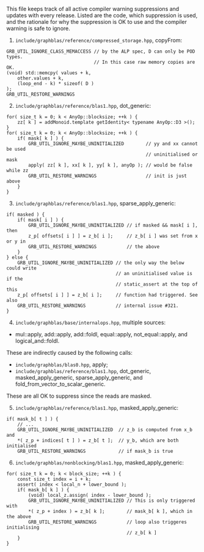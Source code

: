
This file keeps track of all active compiler warning suppressions and updates
with every release. Listed are the code, which suppression is used, and the
rationale for why the suppression is OK to use and the compiler warning is safe
to ignore.

1. `include/graphblas/reference/compressed_storage.hpp`, copyFrom:
```
GRB_UTIL_IGNORE_CLASS_MEMACCESS // by the ALP spec, D can only be POD types.
                                // In this case raw memory copies are OK.
(void) std::memcpy( values + k,
	other.values + k,
	(loop_end - k) * sizeof( D )
);
GRB_UTIL_RESTORE_WARNINGS
```

2. `include/graphblas/reference/blas1.hpp`, dot_generic:
```
for( size_t k = 0; k < AnyOp::blocksize; ++k ) {
	zz[ k ] = addMonoid.template getIdentity< typename AnyOp::D3 >();
}
for( size_t k = 0; k < AnyOp::blocksize; ++k ) {
	if( mask[ k ] ) {
		GRB_UTIL_IGNORE_MAYBE_UNINITIALIZED        // yy and xx cannot be used
		                                           // uninitialised or mask
		apply( zz[ k ], xx[ k ], yy[ k ], anyOp ); // would be false while zz
		GRB_UTIL_RESTORE_WARNINGS                  // init is just above
	}
}
```

3. `include/graphblas/reference/blas1.hpp`, sparse_apply_generic:
```
if( masked ) {
	if( mask[ i ] ) {
		GRB_UTIL_IGNORE_MAYBE_UNINITIALIZED // if masked && mask[ i ], then
		z_p[ offsets[ i ] ] = z_b[ i ];     // z_b[ i ] was set from x or y in
		GRB_UTIL_RESTORE_WARNINGS           // the above
	}
} else {
	GRB_UTIL_IGNORE_MAYBE_UNINITIALIZED // the only way the below could write
	                                    // an uninitialised value is if the
	                                    // static_assert at the top of this
	z_p[ offsets[ i ] ] = z_b[ i ];     // function had triggered. See also
	GRB_UTIL_RESTORE_WARNINGS           // internal issue #321.
}
```

4. `include/graphblas/base/internalops.hpp`, multiple sources:
- mul::apply, add::apply, add::foldl, equal::apply, not_equal::apply, and
  logical_and::foldl.

These are indirectly caused by the following calls:
- `include/graphblas/blas0.hpp`, apply;
- `include/graphblas/reference/blas1.hpp`, dot_generic, masked_apply_generic,
  sparse_apply_generic, and fold_from_vector_to_scalar_generic.

These are all OK to suppress since the reads are masked.

5. `include/graphblas/reference/blas1.hpp`, masked_apply_generic:
```
if( mask_b[ t ] ) {
	// ...
	GRB_UTIL_IGNORE_MAYBE_UNINITIALIZED  // z_b is computed from x_b and
	*( z_p + indices[ t ] ) = z_b[ t ];  // y_b, which are both initialised
	GRB_UTIL_RESTORE_WARNINGS            // if mask_b is true
```

6. `include/graphblas/nonblocking/blas1.hpp`, masked_apply_generic:
```
for( size_t k = 0; k < block_size; ++k ) {
	const size_t index = i + k;
	assert( index < local_n + lower_bound );
	if( mask_b[ k ] ) {
		(void) local_z.assign( index - lower_bound );
		GRB_UTIL_IGNORE_MAYBE_UNINITIALIZED // This is only triggered with
		*( z_p + index ) = z_b[ k ];        // mask_b[ k ], which in the above
		GRB_UTIL_RESTORE_WARNINGS           // loop also triggeres initialising
		                                    // z_b[ k ]
	}
}
```

